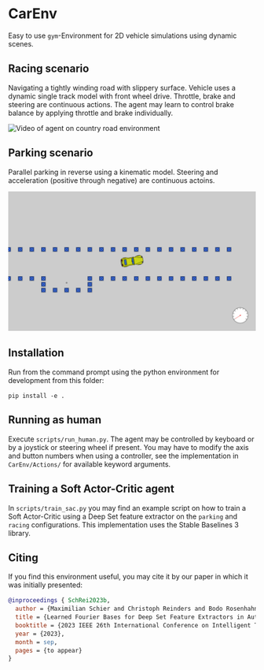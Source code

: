 # CarEnv

Easy to use `gym`-Environment for 2D vehicle simulations using dynamic scenes.

## Racing scenario

Navigating a tightly winding road with slippery surface. Vehicle uses a dynamic single track model with
front wheel drive.
Throttle, brake and steering are continuous actions. The agent may learn to control brake
balance by applying throttle and brake individually.

![Video of agent on country road environment](Docs/CountryRoadShort.gif)

## Parking scenario

Parallel parking in reverse using a kinematic model. Steering and acceleration (positive through negative) 
are continuous actoins.

![Video of agent on parking environment](Docs/ParkingShort.gif)

## Installation

Run from the command prompt using the python environment for development from this folder:
```shell
pip install -e .
```

## Running as human
Execute `scripts/run_human.py`. The agent may be controlled by keyboard or by a joystick or
steering wheel if present. You may have to modify the axis and button numbers when using a controller,
see the implementation in `CarEnv/Actions/` for available keyword arguments.

## Training a Soft Actor-Critic agent
In `scripts/train_sac.py` you may find an example script on how to train a Soft Actor-Critic
using a Deep Set feature extractor on the `parking` and `racing` configurations. This
implementation uses the Stable Baselines 3 library.

## Citing
If you find this environment useful, you may cite it by our paper in which it was initially presented:

```bibtex
@inproceedings { SchRei2023b,
  author = {Maximilian Schier and Christoph Reinders and Bodo Rosenhahn},
  title = {Learned Fourier Bases for Deep Set Feature Extractors in Automotive Reinforcement Learning},
  booktitle = {2023 IEEE 26th International Conference on Intelligent Transportation Systems (ITSC)},
  year = {2023},
  month = sep,
  pages = {to appear}
}
